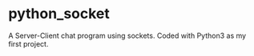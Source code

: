 # python_socket
A Server-Client chat program using sockets. Coded with Python3 as my first project.
